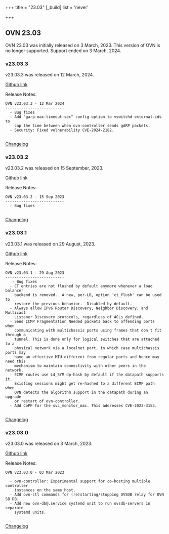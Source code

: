 +++
title = "23.03"
[_build]
  list = 'never'

+++

## OVN 23.03 

OVN 23.03 was initially released on 3 March, 2023. 
This version of OVN is no longer supported. Support ended on 3 March, 2024.

### v23.03.3
v23.03.3 was released on 12 March, 2024.

[Github link](https://github.com/ovn-org/ovn/releases/tag/v23.03.3)

Release Notes:
```
OVN v23.03.3 - 12 Mar 2024
--------------------------
  - Bug fixes
  - Add "garp-max-timeout-sec" config option to vswitchd external-ids to
    cap the time between when ovn-controller sends gARP packets.
  - Security: Fixed vulnerability CVE-2024-2182.


```
[Changelog](../changelog_v23.03.3)

### v23.03.2
v23.03.2 was released on 15 September, 2023.

[Github link](https://github.com/ovn-org/ovn/releases/tag/v23.03.2)

Release Notes:
```
OVN v23.03.2 - 15 Sep 2023
--------------------------
  - Bug fixes


```
[Changelog](../changelog_v23.03.2)

### v23.03.1
v23.03.1 was released on 29 August, 2023.

[Github link](https://github.com/ovn-org/ovn/releases/tag/v23.03.1)

Release Notes:
```
OVN v23.03.1 - 29 Aug 2023
--------------------------
   - Bug fixes
  - CT entries are not flushed by default anymore whenever a load balancer
    backend is removed.  A new, per-LB, option 'ct_flush' can be used to
    restore the previous behavior.  Disabled by default.
  - Always allow IPv6 Router Discovery, Neighbor Discovery, and Multicast
    Listener Discovery protocols, regardless of ACLs defined.
  - Send ICMP Fragmentation Needed packets back to offending ports when
    communicating with multichassis ports using frames that don't fit through a
    tunnel. This is done only for logical switches that are attached to a
    physical network via a localnet port, in which case multichassis ports may
    have an effective MTU different from regular ports and hence may need this
    mechanism to maintain connectivity with other peers in the network.
  - ECMP routes use L4_SYM dp-hash by default if the datapath supports it.
    Existing sessions might get re-hashed to a different ECMP path when
    OVN detects the algorithm support in the datapath during an upgrade
    or restart of ovn-controller.
  - Add CoPP for the svc_monitor_mac. This addresses CVE-2023-3153.


```
[Changelog](../changelog_v23.03.1)

### v23.03.0
v23.03.0 was released on 3 March, 2023.

[Github link](https://github.com/ovn-org/ovn/releases/tag/v23.03.0)

Release Notes:
```
OVN v23.03.0 - 03 Mar 2023
--------------------------
  - ovn-controller: Experimental support for co-hosting multiple controller
    instances on the same host.
  - Add ovn-ctl commands for (re)starting/stopping OVSDB relay for OVN SB DB.
  - Add new ovn-db@.service systemd unit to run ovsdb-servers in separate
    systemd units.


```
[Changelog](../changelog_v23.03.0)
